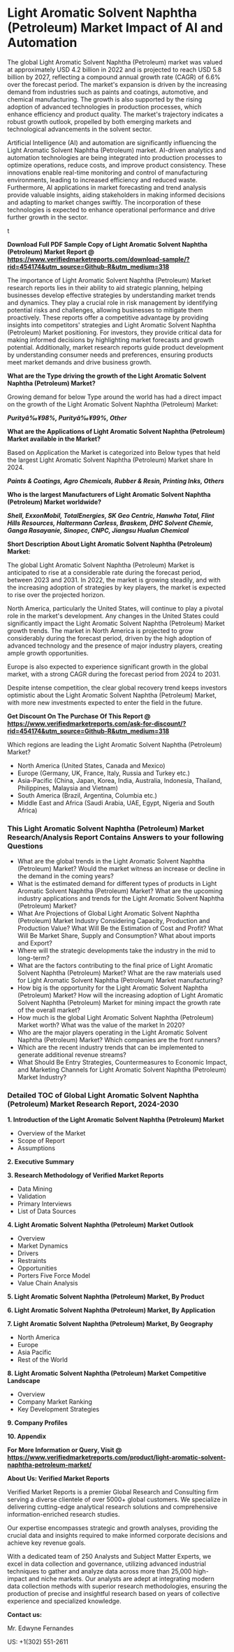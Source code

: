 <meta name="title" content="Global Light Aromatic Solvent Naphtha (Petroleum) Market Impact of AI and Automation"><meta name="description" content="The global Light Aromatic Solvent Naphtha (Petroleum) market was valued at approximately USD 4.2 billion in 2022 and is projected to reach USD 5.8 billion by 2027, ref"><meta name="title" content="Light Aromatic Solvent Naphtha (Petroleum) Market Size, Share, Scope, Trends, Growth, Opportunities, Analysis, Forecast"><h1>Light Aromatic Solvent Naphtha (Petroleum) Market Impact of AI and Automation</h1><p>The global Light Aromatic Solvent Naphtha (Petroleum) market was valued at approximately USD 4.2 billion in 2022 and is projected to reach USD 5.8 billion by 2027, reflecting a compound annual growth rate (CAGR) of 6.6% over the forecast period. The market's expansion is driven by the increasing demand from industries such as paints and coatings, automotive, and chemical manufacturing. The growth is also supported by the rising adoption of advanced technologies in production processes, which enhance efficiency and product quality. The market's trajectory indicates a robust growth outlook, propelled by both emerging markets and technological advancements in the solvent sector.</p><p>Artificial Intelligence (AI) and automation are significantly influencing the Light Aromatic Solvent Naphtha (Petroleum) market. AI-driven analytics and automation technologies are being integrated into production processes to optimize operations, reduce costs, and improve product consistency. These innovations enable real-time monitoring and control of manufacturing environments, leading to increased efficiency and reduced waste. Furthermore, AI applications in market forecasting and trend analysis provide valuable insights, aiding stakeholders in making informed decisions and adapting to market changes swiftly. The incorporation of these technologies is expected to enhance operational performance and drive further growth in the sector.</p>t</p><p id="" class=""><strong>Download Full PDF Sample Copy of Light Aromatic Solvent Naphtha (Petroleum) Market Report @ <a href="https://www.verifiedmarketreports.com/download-sample/?rid=454174&utm_source=Github-R&utm_medium=318" target="_blank">https://www.verifiedmarketreports.com/download-sample/?rid=454174&utm_source=Github-R&utm_medium=318</a></strong></p><p>The importance of&nbsp;Light Aromatic Solvent Naphtha (Petroleum) Market research reports lies in their ability to aid strategic planning, helping businesses develop effective strategies by understanding market trends and dynamics. They play a crucial role in risk management by identifying potential risks and challenges, allowing businesses to mitigate them proactively. These reports offer a competitive advantage by providing insights into competitors' strategies and Light Aromatic Solvent Naphtha (Petroleum) Market positioning. For investors, they provide critical data for making informed decisions by highlighting market forecasts and growth potential. Additionally, market research reports guide product development by understanding consumer needs and preferences, ensuring products meet market demands and drive business growth.</p><p><strong>What are the&nbsp;Type driving the growth of the Light Aromatic Solvent Naphtha (Petroleum) Market?</strong></p><p id="" class="">Growing demand for below Type around the world has had a direct impact on the growth of the Light Aromatic Solvent Naphtha (Petroleum) Market:</p><em><strong>Purityâ‰¥98%, Purityâ‰¥99%, Other</strong></em></p><strong>What are the&nbsp;Applications&nbsp;of Light Aromatic Solvent Naphtha (Petroleum) Market available in the Market?</strong></p><p id="" class="">Based on Application the Market is categorized into Below types that held the largest Light Aromatic Solvent Naphtha (Petroleum) Market share In 2024.</p><em><strong>Paints & Coatings, Agro Chemicals, Rubber & Resin, Printing Inks, Others</strong></em></p><strong>Who is the largest Manufacturers of Light Aromatic Solvent Naphtha (Petroleum) Market worldwide?</strong></p><p><em><strong>Shell, ExxonMobil, TotalEnergies, SK Geo Centric, Hanwha Total, Flint Hills Resources, Haltermann Carless, Braskem, DHC Solvent Chemie, Ganga Rasayanie, Sinopec, CNPC, Jiangsu Hualun Chemical</strong></em></p><p id="" class=""><strong>Short Description About Light Aromatic Solvent Naphtha (Petroleum) Market:</strong></p><p>The global Light Aromatic Solvent Naphtha (Petroleum) Market is anticipated to rise at a considerable rate during the forecast period, between 2023 and 2031. In 2022, the market is growing steadily, and with the increasing adoption of strategies by key players, the market is expected to rise over the projected horizon.</p><p>North America, particularly the United States, will continue to play a pivotal role in the market's development. Any changes in the United States could significantly impact the Light Aromatic Solvent Naphtha (Petroleum) Market growth trends. The market in North America is projected to grow considerably during the forecast period, driven by the high adoption of advanced technology and the presence of major industry players, creating ample growth opportunities.</p><p>Europe is also expected to experience significant growth in the global market, with a strong CAGR during the forecast period from 2024 to 2031.</p><p>Despite intense competition, the clear global recovery trend keeps investors optimistic about the Light Aromatic Solvent Naphtha (Petroleum) Market, with more new investments expected to enter the field in the future.</p><p id="" class=""><strong>Get Discount On The Purchase Of This Report @ <a href="https://www.verifiedmarketreports.com/ask-for-discount/?rid=454174&utm_source=Github-R&utm_medium=318" target="_blank">https://www.verifiedmarketreports.com/ask-for-discount/?rid=454174&utm_source=Github-R&utm_medium=318</a></strong></p>Which regions are leading the Light Aromatic Solvent Naphtha (Petroleum) Market?</p><ul><li>North America (United States, Canada and Mexico)</li><li>Europe (Germany, UK, France, Italy, Russia and Turkey etc.)</li><li>Asia-Pacific (China, Japan, Korea, India, Australia, Indonesia, Thailand, Philippines, Malaysia and Vietnam)</li><li>South America (Brazil, Argentina, Columbia etc.)</li><li>Middle East and Africa (Saudi Arabia, UAE, Egypt, Nigeria and South Africa)</li></ul><h3 id="" class="">This Light Aromatic Solvent Naphtha (Petroleum) Market Research/Analysis Report Contains Answers to your following Questions</h3><ul><li>What are the global trends in the Light Aromatic Solvent Naphtha (Petroleum) Market? Would the market witness an increase or decline in the demand in the coming years?</li><li>What is the estimated demand for different types of products in Light Aromatic Solvent Naphtha (Petroleum) Market? What are the upcoming industry applications and trends for the Light Aromatic Solvent Naphtha (Petroleum) Market?</li><li>What Are Projections of Global Light Aromatic Solvent Naphtha (Petroleum) Market Industry Considering Capacity, Production and Production Value? What Will Be the Estimation of Cost and Profit? What Will Be Market Share, Supply and Consumption? What about imports and Export?</li><li>Where will the strategic developments take the industry in the mid to long-term?</li><li>What are the factors contributing to the final price of Light Aromatic Solvent Naphtha (Petroleum) Market? What are the raw materials used for Light Aromatic Solvent Naphtha (Petroleum) Market manufacturing?</li><li>How big is the opportunity for the Light Aromatic Solvent Naphtha (Petroleum) Market? How will the increasing adoption of Light Aromatic Solvent Naphtha (Petroleum) Market for mining impact the growth rate of the overall market?</li><li>How much is the global Light Aromatic Solvent Naphtha (Petroleum) Market worth? What was the value of the market In 2020?</li><li>Who are the major players operating in the Light Aromatic Solvent Naphtha (Petroleum) Market? Which companies are the front runners?</li><li>Which are the recent industry trends that can be implemented to generate additional revenue streams?</li><li>What Should Be Entry Strategies, Countermeasures to Economic Impact, and Marketing Channels for Light Aromatic Solvent Naphtha (Petroleum) Market Industry?</li></ul><h3 id="" class="">Detailed TOC of Global Light Aromatic Solvent Naphtha (Petroleum) Market Research Report, 2024-2030</h3><p id="" class=""><strong>1. Introduction of the Light Aromatic Solvent Naphtha (Petroleum) Market</strong></p><ul><li>Overview of the Market</li><li>Scope of Report</li><li>Assumptions</li></ul><p id="" class=""><strong>2. Executive Summary</strong></p><p id="" class=""><strong>3. Research Methodology of Verified Market Reports</strong></p><ul><li>Data Mining</li><li>Validation</li><li>Primary Interviews</li><li>List of Data Sources</li></ul><p id="" class=""><strong>4. Light Aromatic Solvent Naphtha (Petroleum) Market Outlook</strong></p><ul><li>Overview</li><li>Market Dynamics</li><li>Drivers</li><li>Restraints</li><li>Opportunities</li><li>Porters Five Force Model</li><li>Value Chain Analysis</li></ul><p id="" class=""><strong>5. Light Aromatic Solvent Naphtha (Petroleum) Market, By Product</strong></p><p id="" class=""><strong>6. Light Aromatic Solvent Naphtha (Petroleum) Market, By Application</strong></p><p id="" class=""><strong>7. Light Aromatic Solvent Naphtha (Petroleum) Market, By Geography</strong></p><ul><li>North America</li><li>Europe</li><li>Asia Pacific</li><li>Rest of the World</li></ul><p id="" class=""><strong>8. Light Aromatic Solvent Naphtha (Petroleum) Market Competitive Landscape</strong></p><ul><li>Overview</li><li>Company Market Ranking</li><li>Key Development Strategies</li></ul><p id="" class=""><strong>9. Company Profiles</strong></p><p id="" class=""><strong>10. Appendix</strong></p><p id="" class=""><strong>For More Information or Query, Visit @ <a href="https://www.verifiedmarketreports.com/product/light-aromatic-solvent-naphtha-petroleum-market/" target="_blank">https://www.verifiedmarketreports.com/product/light-aromatic-solvent-naphtha-petroleum-market/</a></strong></p><p id="" class=""><strong>About Us: Verified Market Reports</strong></p><p id="" class="">Verified Market Reports is a premier Global Research and Consulting firm serving a diverse clientele of over 5000+ global customers. We specialize in delivering cutting-edge analytical research solutions and comprehensive information-enriched research studies.</p><p id="" class="">Our expertise encompasses strategic and growth analyses, providing the crucial data and insights required to make informed corporate decisions and achieve key revenue goals.</p><p id="" class="">With a dedicated team of 250 Analysts and Subject Matter Experts, we excel in data collection and governance, utilizing advanced industrial techniques to gather and analyze data across more than 25,000 high-impact and niche markets. Our analysts are adept at integrating modern data collection methods with superior research methodologies, ensuring the production of precise and insightful research based on years of collective experience and specialized knowledge.</p><p id="" class=""><strong>Contact us:</strong></p><p id="" class="">Mr. Edwyne Fernandes</p><p id="" class="">US: +1(302) 551-2611</p>